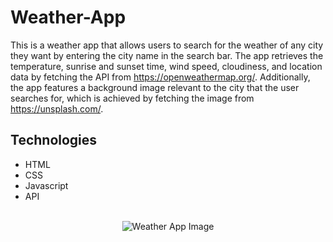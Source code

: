 # Weather-App

This is a weather app that allows users to search for the weather of any city they want by entering the city name in the search bar. 
The app retrieves the temperature, sunrise and sunset time, wind speed, cloudiness, and location data by fetching the API from https://openweathermap.org/. 
Additionally, the app features a background image relevant to the city that the user searches for, which is achieved by fetching the image from https://unsplash.com/.

## Technologies
* HTML
* CSS 
* Javascript
* API 
<br>

<div align="center">
  <img src="https://user-images.githubusercontent.com/94117213/234254479-257bd52e-06f8-4e3d-8d6c-9c878a475e36.png" alt="Weather App Image">
</div>
